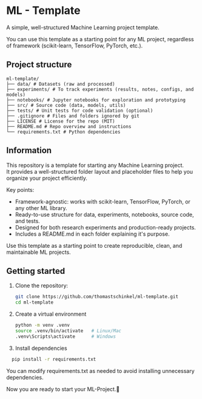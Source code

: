 # ML - Template

A simple, well-structured Machine Learning project template.

You can use this template as a starting point for any ML project, regardless of framework (scikit-learn, TensorFlow, PyTorch, etc.).

## Project structure

```
ml-template/
├── data/ # Datasets (raw and processed)
├── experiments/ # To track experiments (results, notes, configs, and models)
├── notebooks/ # Jupyter notebooks for exploration and prototyping
├── src/ # Source code (data, models, utils)
├── tests/ # Unit tests for code validation (optional)
├── .gitignore # Files and folders ignored by git
├── LICENSE # License for the repo (MIT)
├── README.md # Repo overview and instructions
└── requirements.txt # Python dependencies
```

## Information

This repository is a template for starting any Machine Learning project.  
It provides a well-structured folder layout and placeholder files to help you organize your project efficiently.  

Key points:
- Framework-agnostic: works with scikit-learn, TensorFlow, PyTorch, or any other ML library.
- Ready-to-use structure for data, experiments, notebooks, source code, and tests.
- Designed for both research experiments and production-ready projects.
- Includes a README.md in each folder explaining it's purpose.

Use this template as a starting point to create reproducible, clean, and maintainable ML projects.

## Getting started
1. Clone the repository:
   ```bash
   git clone https://github.com/thomastschinkel/ml-template.git
   cd ml-template
   ```
2. Create a virtual environment
   ```bash
   python -m venv .venv
   source .venv/bin/activate   # Linux/Mac
   .venv\Scripts\activate      # Windows
   ```
3. Install dependencies
```bash
  pip install -r requirements.txt
  ```
You can modify requirements.txt as needed to avoid installing unnecessary dependencies.


Now you are ready to start your ML-Project.🚀 
